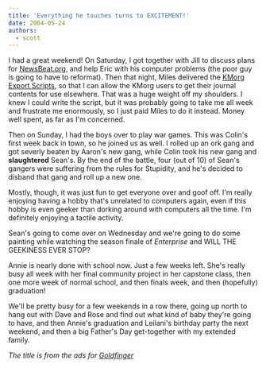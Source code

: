 ```yaml
---
title: 'Everything he touches turns to EXCITEMENT!'
date: 2004-05-24
authors:
  - scott
---
```


I had a great weekend! On Saturday, I got together with Jill to discuss plans for [NewsBeat.org](http://www.newsbeat.org/), and help Eric with his computer problems (the poor guy is going to have to reformat). Then that night, Miles delivered the [KMorg Export Scripts](http://www.killingmachines.org/), so that I can allow the KMorg users to get their journal contents for use elsewhere. That was a huge weight off my shoulders. I knew I could write the script, but it was probably going to take me all week and frustrate me enormously, so I just paid Miles to do it instead. Money well spent, as far as I'm concerned.

Then on Sunday, I had the boys over to play war games. This was Colin's first week back in town, so he joined us as well. I rolled up an ork gang and got severly beaten by Aaron's new gang, while Colin took his new gang and **slaughtered** Sean's. By the end of the battle, four (out of 10) of Sean's gangers were suffering from the rules for Stupidity, and he's decided to disband that gang and roll up a new one.

Mostly, though, it was just fun to get everyone over and goof off. I'm really enjoying having a hobby that's unrelated to computers again, even if this hobby is even geeker than dorking around with computers all the time. I'm definitely enjoying a tactile activity.

Sean's going to come over on Wednesday and we're going to do some painting while watching the season finale of _Enterprise_ and WILL THE GEEKINESS EVER STOP?

Annie is nearly done with school now. Just a few weeks left. She's really busy all week with her final community project in her capstone class, then one more week of normal school, and then finals week, and then (hopefully) graduation!

We'll be pretty busy for a few weekends in a row there, going up north to hang out with Dave and Rose and find out what kind of baby they're going to have, and then Annie's graduation and Leilani's birthday party the next weekend, and then a big Father's Day get-together with my extended family.

_The title is from the ads for [Goldfinger](http://www.jamesbondmm.co.uk/bond-posters/goldfinger-posters.php?id=001)_
